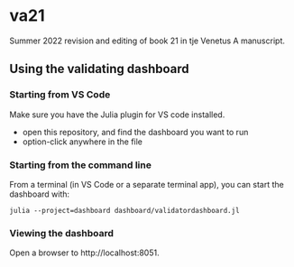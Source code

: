 # va21

Summer 2022 revision and editing of book 21 in tje Venetus A manuscript.


## Using the validating dashboard

### Starting from VS Code

Make sure you have the Julia plugin for VS code installed.

- open this repository, and find the dashboard you want to run
- option-click anywhere in the file


### Starting from the command line

From a terminal (in VS Code or a separate terminal app), you can start the dashboard with:

`julia --project=dashboard dashboard/validatordashboard.jl`



### Viewing the dashboard

Open a browser to http://localhost:8051.

